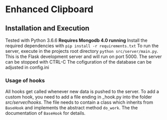 # Enhanced Clipboard

## Installation and Execution
Tested with Python 3.6.6
**Requires Mongodb 4.0 running**
Install the required dependencies with `pip install -r requirements.txt`
To run the server, execute in the projects root directory `python src/server/main.py`. This is the Flask development server and will run on port 5000. The server can be stopped with CTRL-C
The cofiguration of the database can be adjusted in config.ini

### Usage of hooks
All hooks get called whenever new data is pushed to the server. To add a custom hook, you need to add a file ending in \_hook.py into the folder _src/server/hooks_.
The file needs to contain a class which inherits from `BaseHook` and implements the abstract method `do_work`. The the documentation of `BaseHook` for details.
